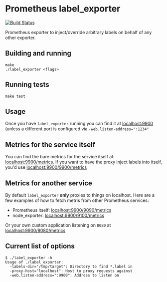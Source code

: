 # Prometheus label_exporter

[![Build Status](https://travis-ci.org/TheClimateCorporation/label_exporter.svg)](https://travis-ci.org/TheClimateCorporation/label_exporter)

Prometheus exporter to inject/override arbitrary labels on behalf of
any other exporter.

## Building and running

	make
	./label_exporter <flags>

## Running tests

	make test

## Usage

Once you have `label_exporter` running you can find it at
[localhost:9900](http://localhost:9900) (unless a different port is
configured via `-web.listen-address=":1234"`

## Metrics for the service itself

You can find the bare metrics for the service itself at:
[localhost:9900/metrics](http://localhost:9900/metrics). If you want
to have the proxy inject labels into itself, you'd use
[localhost:9900/9900/metrics](http://localhost:9900/9900/metrics)

## Metrics for another service

By default `label_exporter` **only** proxies to things on localhost.
Here are a few examples of how to fetch metris from other Prometheus
services:

- Prometheus itself: [localhost:9900/9090/metrics](http://localhost:9900/9090/metrics)
- node_exporter: [localhost:9900/9100/metrics](http://localhost:9900/9100/metrics)

Or your own custom application listening on `8080` at
[localhost:9900/8080/metrics](http://localhost:9900/8080/metrics)

## Current list of options

```
$ ./label_exporter -h
Usage of ./label_exporter:
  -labels-dir="/tmp/target": Directory to find *.label in
  -proxy-host="localhost": Host to proxy requests against
  -web.listen-address=":9900": Address to listen on
```
